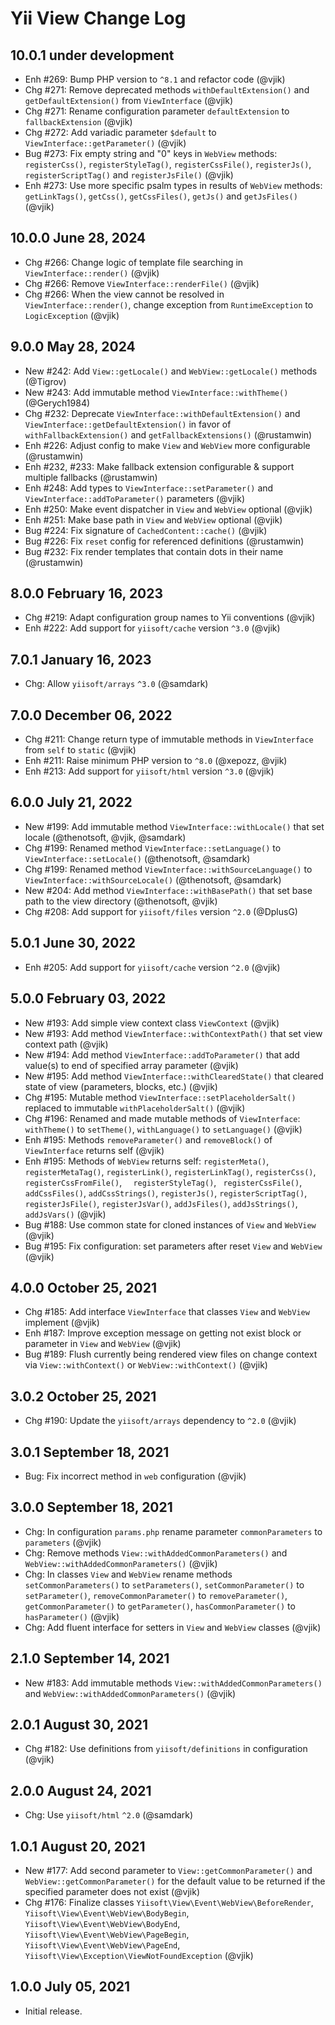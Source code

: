# Yii View Change Log

## 10.0.1 under development

- Enh #269: Bump PHP version to `^8.1` and refactor code (@vjik)
- Chg #271: Remove deprecated methods `withDefaultExtension()` and `getDefaultExtension()` from `ViewInterface` (@vjik)
- Chg #271: Rename configuration parameter `defaultExtension` to `fallbackExtension` (@vjik)
- Chg #272: Add variadic parameter `$default` to `ViewInterface::getParameter()` (@vjik)
- Bug #273: Fix empty string and "0" keys in `WebView` methods: `registerCss()`, `registerStyleTag()`,
  `registerCssFile()`, `registerJs()`, `registerScriptTag()` and `registerJsFile()` (@vjik)
- Enh #273: Use more specific psalm types in results of `WebView` methods: `getLinkTags()`, `getCss()`, `getCssFiles()`,
  `getJs()` and `getJsFiles()` (@vjik) 

## 10.0.0 June 28, 2024

- Chg #266: Change logic of template file searching in `ViewInterface::render()` (@vjik)
- Chg #266: Remove `ViewInterface::renderFile()` (@vjik)
- Chg #266: When the view cannot be resolved in `ViewInterface::render()`, change exception from `RuntimeException` to
  `LogicException` (@vjik)

## 9.0.0 May 28, 2024

- New #242: Add `View::getLocale()` and `WebView::getLocale()` methods (@Tigrov)
- New #243: Add immutable method `ViewInterface::withTheme()` (@Gerych1984)
- Chg #232: Deprecate `ViewInterface::withDefaultExtension()` and `ViewInterface::getDefaultExtension()` in favor of 
  `withFallbackExtension()` and `getFallbackExtensions()` (@rustamwin)
- Enh #226: Adjust config to make `View` and `WebView` more configurable (@rustamwin)
- Enh #232, #233: Make fallback extension configurable & support multiple fallbacks (@rustamwin)
- Enh #248: Add types to `ViewInterface::setParameter()` and `ViewInterface::addToParameter()` parameters (@vjik)
- Enh #250: Make event dispatcher in `View` and `WebView` optional (@vjik)
- Enh #251: Make base path in `View` and `WebView` optional (@vjik)
- Bug #224: Fix signature of `CachedContent::cache()` (@vjik)
- Bug #226: Fix `reset` config for referenced definitions (@rustamwin)
- Bug #232: Fix render templates that contain dots in their name (@rustamwin)

## 8.0.0 February 16, 2023

- Chg #219: Adapt configuration group names to Yii conventions (@vjik)
- Enh #222: Add support for `yiisoft/cache` version `^3.0` (@vjik)

## 7.0.1 January 16, 2023

- Chg: Allow `yiisoft/arrays` `^3.0` (@samdark)

## 7.0.0 December 06, 2022

- Chg #211: Change return type of immutable methods in `ViewInterface` from `self` to `static` (@vjik)
- Enh #211: Raise minimum PHP version to `^8.0` (@xepozz, @vjik)
- Enh #213: Add support for `yiisoft/html` version `^3.0` (@vjik)

## 6.0.0 July 21, 2022

- New #199: Add immutable method `ViewInterface::withLocale()` that set locale (@thenotsoft, @vjik, @samdark)
- Chg #199: Renamed method `ViewInterface::setLanguage()` to `ViewInterface::setLocale()` (@thenotsoft, @samdark)
- Chg #199: Renamed method `ViewInterface::withSourceLanguage()` to
  `ViewInterface::withSourceLocale()` (@thenotsoft, @samdark)
- New #204: Add method `ViewInterface::withBasePath()` that set base path to the view directory (@thenotsoft, @vjik)
- Chg #208: Add support for `yiisoft/files` version `^2.0` (@DplusG)

## 5.0.1 June 30, 2022

- Enh #205: Add support for `yiisoft/cache` version `^2.0` (@vjik)

## 5.0.0 February 03, 2022

- New #193: Add simple view context class `ViewContext` (@vjik)
- New #193: Add method `ViewInterface::withContextPath()` that set view context path (@vjik)
- New #194: Add method `ViewInterface::addToParameter()` that add value(s) to end of specified array parameter (@vjik)
- New #195: Add method `ViewInterface::withClearedState()` that cleared state of view (parameters, blocks, etc.) (@vjik)
- Chg #195: Mutable method `ViewInterface::setPlaceholderSalt()` replaced to immutable `withPlaceholderSalt()` (@vjik)
- Chg #196: Renamed and made mutable methods of `ViewInterface`: `withTheme()` to `setTheme()`,
  `withLanguage()` to `setLanguage()` (@vjik)
- Enh #195: Methods `removeParameter()` and `removeBlock()` of `ViewInterface` returns self (@vjik)
- Enh #195: Methods of `WebView` returns self: `registerMeta()`, `registerMetaTag()`, `registerLink()`,
  `registerLinkTag()`, `registerCss()`, ` registerCssFromFile()`, `  registerStyleTag()`, ` registerCssFile()`,
  `addCssFiles()`, `addCssStrings()`, `registerJs()`, `registerScriptTag()`, `registerJsFile()`, `registerJsVar()`,
  `addJsFiles()`, `addJsStrings()`, `addJsVars()` (@vjik)
- Bug #188: Use common state for cloned instances of `View` and `WebView` (@vjik)
- Bug #195: Fix configuration: set parameters after reset `View` and `WebView` (@vjik)

## 4.0.0 October 25, 2021

- Chg #185: Add interface `ViewInterface` that classes `View` and `WebView` implement (@vjik)
- Enh #187: Improve exception message on getting not exist block or parameter in `View` and `WebView` (@vjik)
- Bug #189: Flush currently being rendered view files on change context via `View::withContext()` 
  or `WebView::withContext()` (@vjik)

## 3.0.2 October 25, 2021

- Chg #190: Update the `yiisoft/arrays` dependency to `^2.0` (@vjik)

## 3.0.1 September 18, 2021

- Bug: Fix incorrect method in `web` configuration (@vjik)

## 3.0.0 September 18, 2021

- Сhg: In configuration `params.php` rename parameter `commonParameters` to `parameters` (@vjik)
- Chg: Remove methods `View::withAddedCommonParameters()` and `WebView::withAddedCommonParameters()` (@vjik)
- Chg: In classes `View` and `WebView` rename methods `setCommonParameters()` to `setParameters()`,
  `setCommonParameter()` to `setParameter()`, `removeCommonParameter()` to `removeParameter()`, `getCommonParameter()` 
  to `getParameter()`, `hasCommonParameter()` to `hasParameter()` (@vjik)
- Chg: Add fluent interface for setters in `View` and `WebView` classes (@vjik)
  
## 2.1.0 September 14, 2021

- New #183: Add immutable methods `View::withAddedCommonParameters()` and `WebView::withAddedCommonParameters()` (@vjik)

## 2.0.1 August 30, 2021

- Chg #182: Use definitions from `yiisoft/definitions` in configuration (@vjik)

## 2.0.0 August 24, 2021

- Chg: Use `yiisoft/html` `^2.0` (@samdark)

## 1.0.1 August 20, 2021

- New #177: Add second parameter to `View::getCommonParameter()` and `WebView::getCommonParameter()` for the default
  value to be returned if the specified parameter does not exist (@vjik)
- Chg #176: Finalize classes `Yiisoft\View\Event\WebView\BeforeRender`, `Yiisoft\View\Event\WebView\BodyBegin`,
  `Yiisoft\View\Event\WebView\BodyEnd`, `Yiisoft\View\Event\WebView\PageBegin`, `Yiisoft\View\Event\WebView\PageEnd`,
  `Yiisoft\View\Exception\ViewNotFoundException` (@vjik)

## 1.0.0 July 05, 2021

- Initial release.
